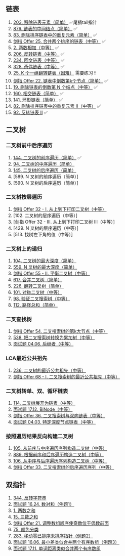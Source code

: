 
## 链表
1. [203. 移除链表元素（简单）](./leetcode/editor/cn/%5B203%5D移除链表元素.java) ✅尾插tail指针
2. [876. 链表的中间结点（简单）](./leetcode/editor/cn/%5B876%5D链表的中间结点.java) ✅
3. [83. 删除排序链表中的重复元素（简单）](./leetcode/editor/cn/%5B83%5D删除排序链表中的重复元素.java) ✅
4. [剑指 Offer 25. 合并两个排序的链表（中等）](./leetcode/editor/cn/%5B剑指%20Offer%2025%5D合并两个排序的链表.java) ✅
5. [2. 两数相加（中等）](./leetcode/editor/cn/%5B2%5D两数相加.java) ✅
6. [206. 反转链表（中等）](./leetcode/editor/cn/%5B206%5D反转链表.java) ✅
7. [234. 回文链表（中等）](./leetcode/editor/cn/%5B234%5D回文链表.java) ✅
8. [328. 奇偶链表（中等）](./leetcode/editor/cn/%5B328%5D奇偶链表.java) ✅
9. [25. K 个一组翻转链表（困难）](./leetcode/editor/cn/%5B25%5DK%20个一组翻转链表.java) 需要练习 ❗
10. [剑指 Offer 22. 链表中倒数第k个节点（简单）](./leetcode/editor/cn/%5B剑指%20Offer%2022%5D链表中倒数第k个节点.java) ✅
11. [19. 删除链表的倒数第 N 个结点（中等）](./leetcode/editor/cn/%5B19%5D删除链表的倒数第%20N%20个结点.java) ✅
12. [160. 相交链表（简单）](./leetcode/editor/cn/%5B160%5D相交链表.java) ✅
13. [141. 环形链表（简单）](./leetcode/editor/cn/%5B141%5D环形链表.java) ✅
14. [82. 删除排序链表中的重复元素 II（中等）](./leetcode/editor/cn/%5B82%5D删除排序链表中的重复元素%20II.java) ✅
15. [92. 反转链表 II](./leetcode/editor/cn/%5B92%5D反转链表%20II.java) ✅


## 二叉树
### 二叉树前中后序遍历
1. [144. 二叉树的前序遍历（简单）](./leetcode/editor/cn/%5B144%5D二叉树的前序遍历.java) ✅
2. [94. 二叉树的中序遍历（简单）](./leetcode/editor/cn/%5B94%5D二叉树的中序遍历.java)
3. [145. 二叉树的后序遍历（简单）](./leetcode/editor/cn/%5B145%5D二叉树的后序遍历.java)
4. [589. N 叉树的前序遍历（简单）]
5. [590. N 叉树的后序遍历（简单）]

### 二叉树按层遍历
1. [剑指 Offer 32 - I. 从上到下打印二叉树（中等）](./leetcode/editor/cn/%5B剑指%20Offer%2032%20-%20I%5D从上到下打印二叉树.java)
2. [102. 二叉树的层序遍历（中等）]
3. [剑指 Offer 32 - III. 从上到下打印二叉树 III（中等）]
4. [429. N 叉树的层序遍历（中等）]
5. [513. 找树左下角的值（中等）]

### 二叉树上的递归
1. [104. 二叉树的最大深度（简单）](./leetcode/editor/cn/%5B104%5D二叉树的最大深度.java)
2. [559. N 叉树的最大深度（简单）](./leetcode/editor/cn/%5B559%5DN%20叉树的最大深度.java)
3. [剑指 Offer 55 - II. 平衡二叉树（中等）](./leetcode/editor/cn/%5B剑指%20Offer%2055%20-%20II%5D平衡二叉树.java)
4. [617. 合并二叉树（简单）](./leetcode/editor/cn/%5B617%5D合并二叉树.java)
5. [226. 翻转二叉树（简单）](./leetcode/editor/cn/%5B226%5D翻转二叉树.java)
6. [101. 对称二叉树（中等）](./leetcode/editor/cn/%5B101%5D对称二叉树.java)
7. [98. 验证二叉搜索树（中等）](./leetcode/editor/cn/%5B98%5D验证二叉搜索树.java)
8. [112. 路径总和（简单）](./leetcode/editor/cn/%5B112%5D路径总和.java)

### 二叉查找树
1. [剑指 Offer 54. 二叉搜索树的第k大节点（中等）](./leetcode/editor/cn/%5B剑指%20Offer%2054%5D二叉搜索树的第k大节点.java) 
2. [538. 把二叉搜索树转换为累加树（中等）](./leetcode/editor/cn/%5B538%5D把二叉搜索树转换为累加树.java)
3. [面试题 04.06. 后继者（中等）](./leetcode/editor/cn/%5B面试题%2004.06%5D后继者.java)

### LCA最近公共祖先
1. [236. 二叉树的最近公共祖先（中等）](./leetcode/editor/cn/%5B236%5D二叉树的最近公共祖先.java)
2. [剑指 Offer 68 - I. 二叉搜索树的最近公共祖先（中等）](./leetcode/editor/cn/%5B剑指%20Offer%2068%20-%20I%5D二叉搜索树的最近公共祖先.java)

### 二叉树转单、双、循环链表
1. [114. 二叉树展开为链表（中等）](./leetcode/editor/cn/%5B114%5D二叉树展开为链表.java)
2. [面试题 17.12. BiNode（中等）](./leetcode/editor/cn/%5B面试题%2017.12%5DBiNode.java)
3. [剑指 Offer 36. 二叉搜索树与双向链表（中等）](./leetcode/editor/cn/%5B剑指%20Offer%2036%5D二叉搜索树与双向链表.java)
4. [面试题 04.03. 特定深度节点链表（中等）](./leetcode/editor/cn/%5B面试题%2004.03%5D特定深度节点链表.java)

### 按照遍历结果反向构建二叉树
1. [105. 从前序与中序遍历序列构造二叉树（中等）](./leetcode/editor/cn/%5B105%5D从前序与中序遍历序列构造二叉树.java)
2. [889. 根据前序和后序遍历构造二叉树（中等）](./leetcode/editor/cn/%5B889%5D根据前序和后序遍历构造二叉树.java)
3. [106. 从中序与后序遍历序列构造二叉树（中等）](./leetcode/editor/cn/%5B106%5D从中序与后序遍历序列构造二叉树.java)
4. [剑指 Offer 33. 二叉搜索树的后序遍历序列（中等）](./leetcode/editor/cn/%5B剑指%20Offer%2033%5D二叉搜索树的后序遍历序列.java)

## 双指针
1. [344. 反转字符串](./leetcode/editor/cn/%5B344%5D反转字符串.java)
2. [面试题 16.24. 数对和（例题1）](./leetcode/editor/cn/%5B面试题%2016.24%5D数对和.java)
3. [1. 两数之和](./leetcode/editor/cn/%5B1%5D两数之和.java)
4. [15. 三数之和](./leetcode/editor/cn/%5B15%5D三数之和.java)
5. [剑指 Offer 21. 调整数组顺序使奇数位于偶数前面]()
6. [75. 颜色分类](./leetcode/editor/cn/%5B75%5D颜色分类.java)
7. [283. 移动零已排序未排序指针（例题2）]()
8. [面试题 16.06. 最小差类似合并两个有序数组（例题3）]()
9. [面试题 17.11. 单词距离类似合并两个有序数组]()